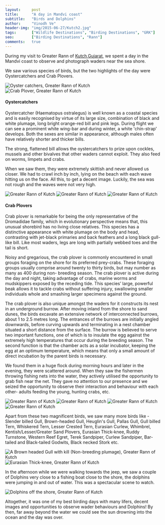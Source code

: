 ```yaml
---
layout:     post
title:      "A day in Mandvi coast"
subtitle:   "Birds and Dolphins"
author:     "Vinodh Ve"
header-img: "img/2015-06-27/Kutch2.jpg"
tags:		["Wildlife Destinations", "Birding Destinations", "GRK"]
seo:		["Birding Destinations", "Rann"]
comments:   true
---
```


<p>During my visit to Greater Rann of <a href="http://www.wilderhood.com/destination/Kutch" target="_blank"> Kutch,Gujarat</a>, we spent a day in the Mandvi coast to observe and photograph waders near the sea shore.</p>

<p>We saw various species of birds, but the two highlights of the day were Oystercatchers and Crab Plovers.</p>

<img src="{{ site.baseurl}}/img/2015-06-27/Kutch1.jpg" alt="Oyster catchers, Greater Rann of Kutch">
<img src="{{ site.baseurl}}/img/2015-06-27/Kutch2.jpg" alt="Crab Plover, Greater Rann of Kutch">

<h4>Oystercatchers</h4>

<p>Oystercatcher (Haematopus ostralegus) is well known as a coastal species and is easily recognised by virtue of its large size, combination of black and white plumage, long bright orange-red bill and pink legs. During flight we can see a prominent white wing-bar and during winter, a white 'chin-strap' develops. Both the sexes are similar in appearance, although males often have relatively shorter and thicker bills.</p>

<p>The strong, flattened bill allows the oystercatchers to prize upon cockles, mussels and other bivalves that other waders cannot exploit. They also feed on worms, limpets and crabs.</p>

<p>When we saw them, they were extremely skittish and never allowed us closer. We had to crawl inch by inch, lying on the beach with each wave hitting us on the face.  All this, to get a decent image. Luckily, the sea was not rough and the waves were not very high.</p> 

<img src="{{ site.baseurl}}/img/2015-06-27/Kutch3.jpg" alt=" Greater Rann of Kutch">
<img src="{{ site.baseurl}}/img/2015-06-27/Kutch4.jpg" alt=" Greater Rann of Kutch">
<img src="{{ site.baseurl}}/img/2015-06-27/Kutch5.jpg" alt=" Greater Rann of Kutch">

<h4>Crab Plovers</h4>

<p>Crab plover is remarkable for being the only representative of the Dromadidae family, which in evolutionary perspective means that, this unusual shorebird has no living close relatives. This species has a distinctive appearance with white plumage on the body and head, contrasting with jet-black primaries and back feathers and a long black gull-like bill. Like most waders, legs are long with partially webbed toes and the tail is short.</p> 

<p>Noisy and gregarious, the crab plover is commonly encountered in small groups foraging on the shore for its preferred prey-crabs. These foraging groups usually comprise around twenty to thirty birds, but may number as many as 400 during non- breeding season. The crab plover is active during the day and night, taking advantage of crabs, marine worms and mudskippers exposed by the receding tide. This species’ large, powerful beak allows it to tackle crabs without suffering injury, swallowing smaller individuals whole and smashing larger specimens against the ground.</p>

<p>The crab plover is also unique amongst the waders for it constructs its nest in an underground burrow. After moving inland from the shore to sand dunes, the birds excavate an extensive network of interconnected burrows, about  1 to 2.5 metres long. The entrances of the burrows are initially angled downwards, before curving upwards and terminating in a nest chamber situated a short distance from the surface. The burrow is believed to serve two important functions, one of which is to insulate the egg against the extremely high temperatures that occur during the breeding season. The second function is that the chamber acts as a solar incubator, keeping the egg at an optimum temperature, which means that only a small amount of direct incubation by the parent birds is necessary.</p>

<p>We found them in a huge flock during morning hours and later in the evening, they were scattered around. When they saw the fishermen throwing fishing nets into the water, they actively utilised the opportunity to grab fish near the net. They gave no attention to our presence and we seized the opportunity to observe their interaction and behaviour with each other- adults feeding the young, hunting crabs, etc.</p> 

<img src="{{ site.baseurl}}/img/2015-06-27/Kutch6.jpg" alt=" Greater Rann of Kutch">
<img src="{{ site.baseurl}}/img/2015-06-27/Kutch7.jpg" alt=" Greater Rann of Kutch">
<img src="{{ site.baseurl}}/img/2015-06-27/Kutch8.jpg" alt=" Greater Rann of Kutch">
<img src="{{ site.baseurl}}/img/2015-06-27/Kutch9.jpg" alt=" Greater Rann of Kutch">

<p>Apart from these two magnificent birds, we saw many more birds like - Slender billed Gull, Brown-headed Gull, Heuglin's Gull, Pallas Gull, Gull billed Tern, Whiskered Tern, Lesser Crested Tern, Eurasian Curlew, Whimbrel, Kentish/Lesser/Greater Sand Plovers, Eurasian Thick-knee, Ruddy Turnstone, Western Reef Egret, Terek Sandpiper, Curlew Sandpiper, Bar-tailed and Black-tailed Godwits, Black necked Stork etc.</p>

<img src="{{ site.baseurl}}/img/2015-06-27/Kutch10.jpg" alt="A Brown headed Gull with kill (Non-breeding plumage), Greater Rann of Kutch">
<img src="{{ site.baseurl}}/img/2015-06-27/Kutch11.jpg" alt="Eurasian Thick-knee, Greater Rann of Kutch">

<p>In the afternoon while we were walking towards the jeep, we saw a couple of Dolphins very close to a fishing boat close to the shore, the dolphins were jumping in and out of water. This was a spectacular scene to watch.</p>

<img src="{{ site.baseurl}}/img/2015-06-27/Kutch12.jpg" alt="Dolphins off the shore, Greater Rann of Kutch">

<p>Altogether, it  was one of my best birding days with many lifers, decent images and opportunities to observe wader behaviours and Dolphins! By then, far away beyond the water we could see the sun drowning into the ocean and the day was over.</p>




